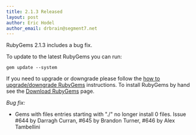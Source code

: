 ```yaml
---
title: 2.1.3 Released
layout: post
author: Eric Hodel
author_email: drbrain@segment7.net
---
```


RubyGems 2.1.3 includes a bug fix.

To update to the latest RubyGems you can run:

    gem update --system

If you need to upgrade or downgrade please follow the [how to upgrade/downgrade
RubyGems][upgrading] instructions.  To install RubyGems by hand see the
[Download RubyGems][download] page.

_Bug fix:_

* Gems with files entries starting with "./" no longer install 0 files.  Issue #644 by Darragh Curran, #645 by Brandon Turner, #646 by Alex Tambellini

[download]: http://rubygems.org/pages/download
[upgrading]: http://rubygems.rubyforge.org/rubygems-update/UPGRADING_rdoc.html

